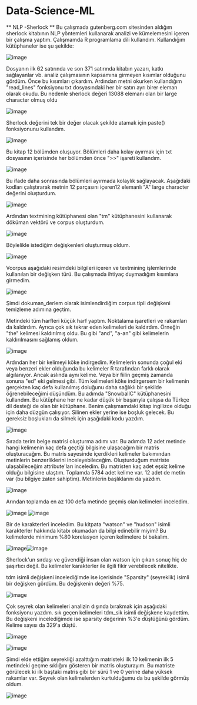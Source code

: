 # Data-Science-ML
** NLP -Sherlock **
Bu çalışmada gutenberg.com sitesinden aldığım sherlock kitabının NLP yöntemleri kullanarak analizi ve kümelemesini içeren bir çalışma yaptım.
Çalışmamda R programlama dili kullandım. Kullandığım kütüphaneler ise şu şekilde:

![image](https://github.com/fisek48/Data-Science-ML/assets/114197020/73d4d557-555b-4c53-baf7-ede5bec31422)

Dosyanın ilk 62 satırında ve son 371 satırında kitabın yazarı, katkı sağlayanlar vb. analiz çalışmasının kapsamına girmeyen kısımlar olduğunu gördüm. Önce bu kısımları çıkardım. Ardından metni okurken kullandığım "read_lines" fonksiyonu txt dosyasındaki her bir satırı ayrı birer eleman olarak okudu. Bu nedenle sherlock değeri 13088 elemanı olan bir large character olmuş oldu

![image](https://github.com/fisek48/Data-Science-ML/assets/114197020/b66d6e7d-82b1-4b72-a517-e77f48efa48e)

Sherlock değerini tek bir değer olacak şekilde atamak için paste() fonksiyonunu kullandım.

![image](https://github.com/fisek48/Data-Science-ML/assets/114197020/b1136aa4-f30f-49b9-996e-3ede03efc5df)

Bu kitap 12 bölümden oluşuyor. Bölümleri daha kolay ayırmak için txt dosyasının içerisinde her bölümden önce ">>" işareti kullandım.

![image](https://github.com/fisek48/Data-Science-ML/assets/114197020/ca7c1a21-b69d-41b4-ac20-74b509eea158)

Bu ifade daha sonrasında bölümleri ayırmada kolaylık sağlayacak. Aşağıdaki kodları çalıştırarak metnin 12 parçasını içeren12 elemanlı "A" large character değerini oluşturdum.

![image](https://github.com/fisek48/Data-Science-ML/assets/114197020/a15213bb-2f13-4477-97bc-39b3ee3d037f)

Ardından textmining kütüphanesi olan "tm" kütüphanesini kullanarak döküman vektörü ve corpus oluşturdum. 

![image](https://github.com/fisek48/Data-Science-ML/assets/114197020/d758cc80-c76d-4776-b1bd-781fbb5ece06)

Böylelikle istediğim değişkenleri oluşturmuş oldum. 

![image](https://github.com/fisek48/Data-Science-ML/assets/114197020/9b76f373-85fa-4046-8799-f7dc6d1a21f5)

Vcorpus aşağıdaki resimdeki bilgileri içeren ve textmining işlemlerinde kullanılan bir değişken türü. Bu çalışmada ihtiyaç duymadığım kısımlara girmedim. 

![image](https://github.com/fisek48/Data-Science-ML/assets/114197020/26e6b251-553b-4462-bfbd-2b5940807555)

Şimdi dokuman_derlem olarak isimlendirdiğim corpus tipli değişkeni temizleme adımına geçtim. 

Metindeki tüm harfleri küçük harf yaptım. Noktalama işaretleri ve rakamları da kaldırdım. Ayrıca çok sık tekrar eden kelimeleri de kaldırdım. Örneğin "the" kelimesi kaldırılmış oldu. Bu gibi "and", "a-an" gibi kelimelerin kaldırılmasını sağlamış oldum.

![image](https://github.com/fisek48/Data-Science-ML/assets/114197020/fd5546d8-a719-4bd4-a752-535a83a9ea87)

Ardından her bir kelimeyi köke indirgedim. Kelimelerin sonunda çoğul eki veya benzeri ekler olduğunda bu kelimeler R tarafından farklı olarak algılanıyor. Ancak aslında aynı kelime. Veya bir fiilin geçmiş zamanda sonuna "ed" eki gelmesi gibi. Tüm kelimeleri köke indirgersem bir kelimenin gerçekten kaç defa kullanılmış doluğunu daha sağlıklı bir şekilde öğrenebileceğimi düşündüm. Bu adımda "SnowballC" kütüphanesini kullandım. Bu kütüphane her ne kadar düşük bir başarıyla çalışsa da Türkçe dil desteği de olan bir kütüphane. Benim çalışmamdaki kitap ingilizce olduğu için daha düzgün çalışıyor. Silinen ekler yerine ise boşluk gelecek. Bu gereksiz boşlukları da silmek için aşağıdaki kodu yazdım. 

![image](https://github.com/fisek48/Data-Science-ML/assets/114197020/c75ab773-c93f-40d1-ba0c-125bb680b06e)

Sırada terim belge matrisi oluşturma adımı var. Bu adımda 12 adet metinde hangi kelimenin kaç defa geçtiği bilgisine ulaşacağım bir matris oluşturacağım. Bu matris sayesinde içerdikleri kelimeler bakımından metinlerin benzerliklerini inceleyebileceğim. Oluşturduğum matriste ulaşabileceğim attribute'ları inceledim. Bu matristen kaç adet eşsiz kelime olduğu bilgisine ulaştım. Toplamda 5784 adet kelime var. 12 adet de metin var (bu bilgiye zaten sahiptim). Metinlerin başlıklarını da yazdım. 

![image](https://github.com/fisek48/Data-Science-ML/assets/114197020/1f5c79cc-4704-4b96-a1ed-512f2878802a)

Arından toplamda en az 100 defa metinde geçmiş olan kelimeleri inceledim. 

![image](https://github.com/fisek48/Data-Science-ML/assets/114197020/7527241e-77e1-401e-9f92-6e4f2bceb97b)
![image](https://github.com/fisek48/Data-Science-ML/assets/114197020/f9560763-d594-4bdb-89f1-475d954b02dd)

Bir de karakterleri inceledim. Bu kitpata "watson" ve "hudson" isimli karakterler hakkında kitabı okumadan da bilgi edinebilir miyim? Bu kelimelerde minimum %80 korelasyon içeren kelimelere bi bakalım. 

![image](https://github.com/fisek48/Data-Science-ML/assets/114197020/358c96b1-3032-4c82-a275-294ddc1c1556)![image](https://github.com/fisek48/Data-Science-ML/assets/114197020/6df9d0e9-e3aa-4dd3-a2f7-124a29108269)

Sherlock'un sırdaşı ve güvendiği insan olan watson için çıkan sonuç hiç de şaşırtıcı değil. Bu kelimeler karakterler ile ilgili fikir verebilecek nitelikte. 

tdm isimli değişkeni incelediğimde ise içerisinde "Sparsity" (seyreklik) isimli bir değişken gördüm. Bu değişkenin değeri %75. 

![image](https://github.com/fisek48/Data-Science-ML/assets/114197020/101881cf-59b1-409e-8665-a543db69f18d)

Çok seyrek olan kelimeleri analizin dışında bırakmak için aşağıdaki fonksiyonu yazdım. sık geçen kelimeleri tdm_sik isimli değişkene kaydettim. Bu değişkeni incelediğimde ise sparsity değerinin %3'e düştüğünü gördüm. Kelime sayısı da 329'a düştü.

![image](https://github.com/fisek48/Data-Science-ML/assets/114197020/dc761539-1e72-4137-b8b5-c406ad937eb4)

![image](https://github.com/fisek48/Data-Science-ML/assets/114197020/696fe9cc-1263-4d5c-98ec-56bd321b62de)

Şimdi elde ettiğim seyrekliği azalttığım matristeki ilk 10 kelimenin ilk 5 metindeki geçme sıklığını gösteren bir matris oluşturayım. Bu matriste görülecek ki ilk baştaki matris gibi bir sürü 1 ve 0 yerine daha yüksek rakamlar var. Seyrek olan kelimelerden kurtulduğumu da bu şekilde görmüş oldum. 

![image](https://github.com/fisek48/Data-Science-ML/assets/114197020/ddc33302-fc75-480a-83a9-5eb9645f9d8f)























